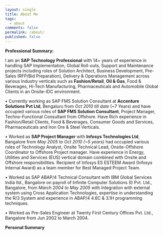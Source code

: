 ```yaml
---
layout: single
title: About Me
tags:
  - about
comments: false
permalink: /about/
published: false
---
```


**Professional Summary:**

I am an **SAP Technology Professional** with 14+ years of experience in handling SAP Implementation, Global Roll-outs, Support and Maintenance projects including roles of Solution Architect, Business Development, Pre-Sales (RFP/Bid Preparation), Delivery & Operations Management across various Industry verticals such as **Fashion/Retail**, **Oil & Gas**, Food & Beverages, Hi-Tech Manufacturing, Pharmaceuticals and Automobile Global Clients in an Onsite-IDC environment. 

•	Currently working as SAP FMS Solution Consultant at **Accenture Solutions Pvt Ltd**, Bengaluru from _Oct 2010 till date_ (~7 Years) and have occupied various roles of **SAP FMS Solution Consultant**, Project Manager, Techno-Functional Consultant from Offshore. Have Rich experience in Fashion/Retail Clients, Food & Beverages, Consumer Goods and Services, Pharmaceuticals and Iron Ore & Steel Verticals.

•	Worked as **SAP Project Manager** with **Infosys Technologies Ltd**, Bangalore from _May 2005 to Oct 2010 (~5 years)_ had occupied various roles of Technology Analyst, Onsite Technical Lead, Onsite-Offshore Coordinator to Offshore Project manager. Have experience in Energy, Utilities and Services (EUS) vertical domain combined with Onsite and Offshore responsibilities. Recipient of Infosys ES ESTEEM Award (Infosys Internal Award) as a team member for Best Managed Project Team.

•	Worked as SAP ABAP/4 Technical Consultant with IBM Global Services India ltd., Bangalore on payroll of Infinite Computer Solutions (I) Pvt. Ltd., Bangalore, from _March 2004 to May 2005_ with Integration with external system using Cross Application Technologies, expertise in understanding the R/3 System and experience in ABAP/4 4.6C & 3.1H programming techniques.

•	Worked as Pre-Sales Engineer at Twenty First Century Offices Pvt. Ltd., Bangalore from Jun 2002 to March 2004.

**Personal Summary** 